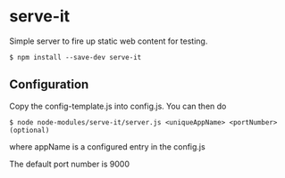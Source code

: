 # serve-it
Simple server to fire up static web content for testing.

```$ npm install --save-dev serve-it```

## Configuration
Copy the config-template.js into config.js. You can then do

```$ node node-modules/serve-it/server.js <uniqueAppName> <portNumber>(optional)```

where appName is a configured entry in the config.js

The default port number is 9000

